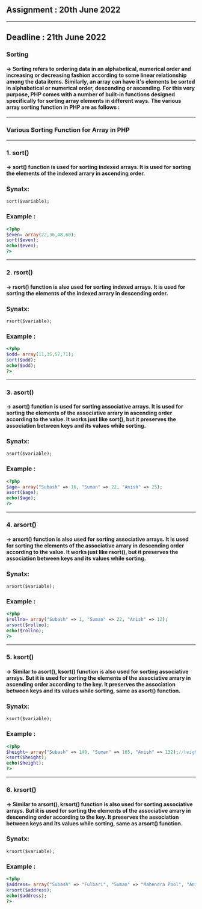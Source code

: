 Assignment : 20th June 2022
 ----------
 ----------
 <h2>Deadline : 21th June 2022</h2>
 
 

### Sorting 
#### -> Sorting refers to ordering data in an alphabetical, numerical order and increasing or decreasing fashion according to some linear relationship among the data items. Similarly, an array can have it's elements be sorted in alphabetical or numerical order, descending or ascending. For this very purpose, PHP comes with a number of built-in functions designed specifically for sorting array elements in different ways. The various array sorting function in PHP are as follows :
***
### Various Sorting Function for Array in PHP
---
### 1. sort()
#### -> sort() function is used for sorting indexed arrays. It is used for sorting the elements of the indexed arrary in ascending order.
### Synatx:
`sort($variable);`
### Example :

```PHP
<?php
$even= array(22,36,48,60);
sort($even);
echo($even);
?>
```
---
### 2. rsort()
#### -> rsort() function is also used for sorting indexed arrays. It is used for sorting the elements of the indexed arrary in descending order.
### Synatx:
`rsort($variable);`
### Example :
```PHP
<?php
$odd= array(11,35,57,71);
sort($odd);
echo($odd);
?>
```
---
### 3. asort()
#### -> asort() function is used for sorting associative arrays. It is used for sorting the elements of the associative arrary in ascending order according to the value. It works just like sort(), but it preserves the association between keys and its values while sorting.
### Synatx:
`asort($variable);`
### Example :
```PHP
<?php
$age= array("Subash" => 16, "Suman" => 22, "Anish" => 25);
asort($age);
echo($age);
?>
```
---
### 4. arsort()
#### -> arsort() function is also used for sorting associative arrays. It is used for sorting the elements of the associative arrary in descending order according to the value. It works just like rsort(), but it preserves the association between keys and its values while sorting.
### Synatx:
`arsort($variable);`
### Example :
```PHP
<?php
$rollno= array("Subash" => 1, "Suman" => 22, "Anish" => 12);
arsort($rollno);
echo($rollno);
?>
```
---
### 5. ksort()
#### -> Similar to asort(), ksort() function is also used for sorting associative arrays. But it is used for sorting the elements of the associative arrary in ascending order according to the key. It preserves the association between keys and its values while sorting, same as asort() function.
### Synatx:
`ksort($variable);`
### Example :
```PHP
<?php
$height= array("Subash" => 140, "Suman" => 165, "Anish" => 132);//height in centimeters
ksort($height);
echo($height);
?>
```
---
### 6. krsort()
#### -> Similar to arsort(), krsort() function is also used for sorting associative arrays. But it is used for sorting the elements of the associative arrary in descending order according to the key. It preserves the association between keys and its values while sorting, same as arsort() function.
### Synatx:
`krsort($variable);`
### Example :
```PHP
<?php
$address= array("Subash" => "Fulbari", "Suman" => "Mahendra Pool", "Anish" => "Kathmandu");
krsort($address);
echo($address);
?>
```

